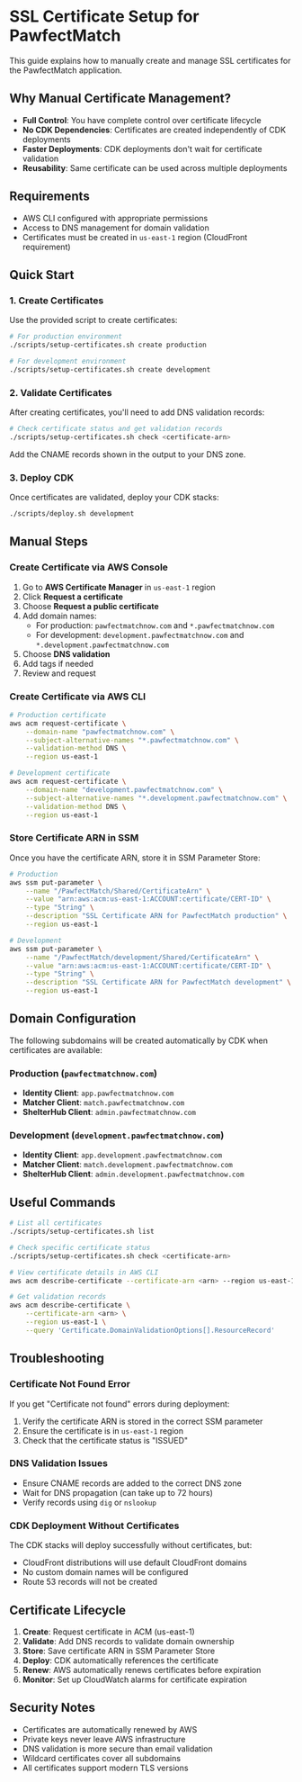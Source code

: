 # SSL Certificate Setup for PawfectMatch

This guide explains how to manually create and manage SSL certificates for the PawfectMatch application.

## Why Manual Certificate Management?

- **Full Control**: You have complete control over certificate lifecycle
- **No CDK Dependencies**: Certificates are created independently of CDK deployments
- **Faster Deployments**: CDK deployments don't wait for certificate validation
- **Reusability**: Same certificate can be used across multiple deployments

## Requirements

- AWS CLI configured with appropriate permissions
- Access to DNS management for domain validation
- Certificates must be created in `us-east-1` region (CloudFront requirement)

## Quick Start

### 1. Create Certificates

Use the provided script to create certificates:

```bash
# For production environment
./scripts/setup-certificates.sh create production

# For development environment  
./scripts/setup-certificates.sh create development
```

### 2. Validate Certificates

After creating certificates, you'll need to add DNS validation records:

```bash
# Check certificate status and get validation records
./scripts/setup-certificates.sh check <certificate-arn>
```

Add the CNAME records shown in the output to your DNS zone.

### 3. Deploy CDK

Once certificates are validated, deploy your CDK stacks:

```bash
./scripts/deploy.sh development
```

## Manual Steps

### Create Certificate via AWS Console

1. Go to **AWS Certificate Manager** in `us-east-1` region
2. Click **Request a certificate**
3. Choose **Request a public certificate**
4. Add domain names:
   - For production: `pawfectmatchnow.com` and `*.pawfectmatchnow.com`
   - For development: `development.pawfectmatchnow.com` and `*.development.pawfectmatchnow.com`
5. Choose **DNS validation**
6. Add tags if needed
7. Review and request

### Create Certificate via AWS CLI

```bash
# Production certificate
aws acm request-certificate \
    --domain-name "pawfectmatchnow.com" \
    --subject-alternative-names "*.pawfectmatchnow.com" \
    --validation-method DNS \
    --region us-east-1

# Development certificate
aws acm request-certificate \
    --domain-name "development.pawfectmatchnow.com" \
    --subject-alternative-names "*.development.pawfectmatchnow.com" \
    --validation-method DNS \
    --region us-east-1
```

### Store Certificate ARN in SSM

Once you have the certificate ARN, store it in SSM Parameter Store:

```bash
# Production
aws ssm put-parameter \
    --name "/PawfectMatch/Shared/CertificateArn" \
    --value "arn:aws:acm:us-east-1:ACCOUNT:certificate/CERT-ID" \
    --type "String" \
    --description "SSL Certificate ARN for PawfectMatch production" \
    --region us-east-1

# Development
aws ssm put-parameter \
    --name "/PawfectMatch/development/Shared/CertificateArn" \
    --value "arn:aws:acm:us-east-1:ACCOUNT:certificate/CERT-ID" \
    --type "String" \
    --description "SSL Certificate ARN for PawfectMatch development" \
    --region us-east-1
```

## Domain Configuration

The following subdomains will be created automatically by CDK when certificates are available:

### Production (`pawfectmatchnow.com`)
- **Identity Client**: `app.pawfectmatchnow.com`
- **Matcher Client**: `match.pawfectmatchnow.com`  
- **ShelterHub Client**: `admin.pawfectmatchnow.com`

### Development (`development.pawfectmatchnow.com`)
- **Identity Client**: `app.development.pawfectmatchnow.com`
- **Matcher Client**: `match.development.pawfectmatchnow.com`
- **ShelterHub Client**: `admin.development.pawfectmatchnow.com`

## Useful Commands

```bash
# List all certificates
./scripts/setup-certificates.sh list

# Check specific certificate status
./scripts/setup-certificates.sh check <certificate-arn>

# View certificate details in AWS CLI
aws acm describe-certificate --certificate-arn <arn> --region us-east-1

# Get validation records
aws acm describe-certificate \
    --certificate-arn <arn> \
    --region us-east-1 \
    --query 'Certificate.DomainValidationOptions[].ResourceRecord'
```

## Troubleshooting

### Certificate Not Found Error
If you get "Certificate not found" errors during deployment:
1. Verify the certificate ARN is stored in the correct SSM parameter
2. Ensure the certificate is in `us-east-1` region
3. Check that the certificate status is "ISSUED"

### DNS Validation Issues
- Ensure CNAME records are added to the correct DNS zone
- Wait for DNS propagation (can take up to 72 hours)
- Verify records using `dig` or `nslookup`

### CDK Deployment Without Certificates
The CDK stacks will deploy successfully without certificates, but:
- CloudFront distributions will use default CloudFront domains
- No custom domain names will be configured
- Route 53 records will not be created

## Certificate Lifecycle

1. **Create**: Request certificate in ACM (us-east-1)
2. **Validate**: Add DNS records to validate domain ownership
3. **Store**: Save certificate ARN in SSM Parameter Store
4. **Deploy**: CDK automatically references the certificate
5. **Renew**: AWS automatically renews certificates before expiration
6. **Monitor**: Set up CloudWatch alarms for certificate expiration

## Security Notes

- Certificates are automatically renewed by AWS
- Private keys never leave AWS infrastructure
- DNS validation is more secure than email validation
- Wildcard certificates cover all subdomains
- All certificates support modern TLS versions
